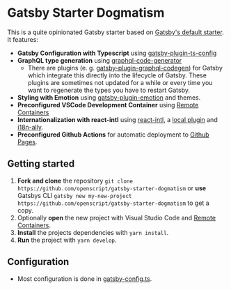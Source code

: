 # Gatsby Starter Dogmatism

This is a quite opinionated Gatsby starter based on [Gatsby's default starter](https://github.com/gatsbyjs/gatsby-starter-default). It features:

- **Gatsby Configuration with Typescript** using [gatsby-plugin-ts-config](https://github.com/Js-Brecht/gatsby-plugin-ts-config)
- **GraphQL type generation** using [graphql-code-generator](https://github.com/dotansimha/graphql-code-generator)
  - There are plugins (e. g. [gatsby-plugin-graphql-codegen](https://www.gatsbyjs.com/plugins/gatsby-plugin-graphql-codegen/)) for Gatsby which integrate this directly into the lifecycle of Gatsby. These plugins are sometimes not updated for a while or every time you want to regenerate the types you have to restart Gatsby.
- **Styling with Emotion** using [gatsby-plugin-emotion](https://www.gatsbyjs.com/plugins/gatsby-plugin-emotion/) and themes.
- **Preconfigured VSCode Development Container** using [Remote Containers](https://marketplace.visualstudio.com/items?itemName=ms-vscode-remote.remote-containers)
- **Internationalization with react-intl** using [react-intl](https://formatjs.io/docs/react-intl/), a [local plugin](./plugins/gatsby-plugin-i18n-l10n) and [i18n-ally](https://github.com/lokalise/i18n-ally).
- **Preconfigured Github Actions** for automatic deployment to [Github Pages](https://pages.github.com/).

## Getting started

1. **Fork and clone** the repository `git clone https://github.com/openscript/gatsby-starter-dogmatism` or **use** Gatsbys CLI `gatsby new my-new-project https://github.com/openscript/gatsby-starter-dogmatism` to get a copy.
1. Optionally **open** the new project with Visual Studio Code and [Remote Containers](https://marketplace.visualstudio.com/items?itemName=ms-vscode-remote.remote-containers).
1. **Install** the projects dependencies with `yarn install`.
1. **Run** the project with `yarn develop`.

## Configuration

- Most configuration is done in [gatsby-config.ts](./.gatsby/gatsby-config).
